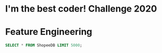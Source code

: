# I'm the best coder! Challenge 2020


# Feature Engineering

~~~~sql
SELECT * FROM ShopeeDB LIMIT 5000;
~~~~

